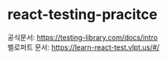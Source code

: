 # react-testing-pracitce
공식문서: https://testing-library.com/docs/intro  
벨로퍼트 문서: https://learn-react-test.vlpt.us/#/
